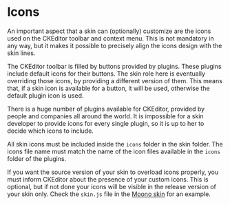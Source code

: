 # Icons

An important aspect that a skin can (optionally) customize are the icons used on
the CKEditor toolbar and context menu. This is not mandatory in any way, but it
makes it possible to precisely align the icons design with the skin lines.

The CKEditor toolbar is filled by buttons provided by plugins. These plugins
include default icons for their buttons. The skin role here is eventually
overriding those icons, by providing a different version of them. This means
that, if a skin icon is available for a button, it will be used, otherwise the
default plugin icon is used.

There is a huge number of plugins available for CKEditor, provided by people and
companies all around the world. It is impossible for a skin developer to provide
icons for every single plugin, so it is up to her to decide which icons to
include.

All skin icons must be included inside the <code>icons</code> folder in the skin
folder. The icons file name must match the name of the icon files available in
the <code>icons</code> folder of the plugins.

If you want the source version of your skin to overload icons properly, you must
inform CKEditor about the presence of your custom icons. This is optional, but
if not done your icons will be visible in the release version of your skin only.
Check the <code>skin.js</code> file in the
[Moono skin](#!/guide/skin_sdk_intro-section-2) for an example.
